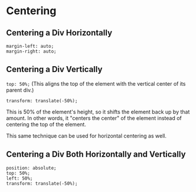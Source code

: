 # Centering

## Centering a Div Horizontally

```
margin-left: auto;
margin-right: auto;
```

## Centering a Div Vertically

`top: 50%;` (This aligns the top of the element with the vertical center of its parent div.)
```
transform: translate(-50%);
```
This is 50% of the element's height, so it shifts the element back up by that amount.
In other words, it "centers the center" of the element instead of centering the top of the element.

This same technique can be used for horizontal centering as well.

## Centering a Div Both Horizontally and Vertically

```
position: absolute;
top: 50%;
left: 50%;
transform: translate(-50%);
```